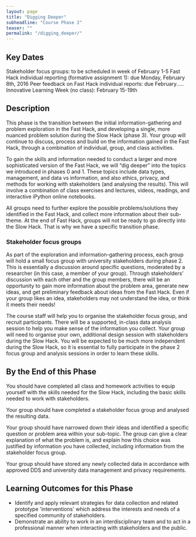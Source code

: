 ```yaml
---
layout: page
title: "Digging Deeper"
subheadline: "Course Phase 2"
teaser: ""
permalink: "/digging_deeper/"
---
```



## Key Dates

Stakeholder focus groups: to be scheduled in week of  February 1-5
Fast Hack individual reporting (formative assignment 1): due Monday, February 8th, 2016
Peer feedback on Fast Hack individual reports: due February.....
Innovative Learning Week (no class): February 15-19th 

## Description

This phase is the transition between the initial information-gathering and problem exploration in the  Fast Hack, and developing a single, more nuanced problem solution during the Slow Hack (phase 3). Your group will continue to discuss, process and build on the information gained in the Fast Hack, through a combination of individual, group, and class activities.

To gain the skills and information needed to conduct a larger and more sophisticated version of the Fast Hack, we will “dig deeper” into the topics we introduced in phases 0 and 1. These topics include data types, management, and data vs information, and also ethics, privacy, and methods for working with stakeholders (and analysing the results). This will involve a combination of class exercises and lectures, videos, readings, and interactive iPython online notebooks. 

All groups need to further explore the possible problems/solutions they identified in the Fast Hack, and collect more information about their sub-theme. At the end of Fast Hack, groups will not be ready to go directly into the Slow Hack. That is why we have a specific transition phase.

### Stakeholder focus groups

As part of the exploration and information-gathering process, each group will hold a small focus group with university stakeholders during phase 2. This is essentially a discussion around specific questions, moderated by a researcher (in this case, a member of your group). Through stakeholders’ discussion with each other and the group members, there will be an opportunity to gain more information about the problem area, generate new ideas, and get preliminary feedback about ideas from the Fast Hack. Even if your group likes an idea, stakeholders may not understand the idea, or think it meets their needs! 

The course staff will help you to organise the stakeholder focus group, and recruit participants. There will be a supported, in-class data analysis session to help you make sense of the information you collect. Your group will need to organise your own, additional design session with stakeholders during the Slow Hack. You will be expected to be much more independent during the Slow Hack, so it is essential to fully participate in the phase 2 focus group and analysis sessions in order to learn these skills.


## By the End of this Phase

You should have completed all class and homework activities to equip yourself with the skills needed for the Slow Hack, including the basic skills needed to work with stakeholders.

Your group should have completed a stakeholder focus group and analysed the resulting data.

Your group should have narrowed down their ideas and identified a specific question or problem area within your sub-topic. The group can give a clear explanation of what the problem is, and explain how this choice was justified by information you have collected, including information from the stakeholder focus group.

Your group should have stored any newly collected data in accordance with approved DDS and university data management and privacy requirements. 


## Learning Outcomes for this Phase

* Identify and apply relevant strategies for data collection and related prototype 'interventions' which address the interests and needs of a specified community of stakeholders.
* Demonstrate an ability to work in an interdisciplinary team and to act in a professional manner when interacting with stakeholders and the public.